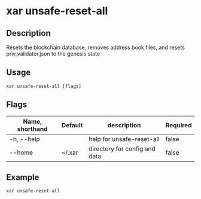 # xar unsafe-reset-all

## Description

Resets the blockchain database, removes address book files, and resets priv_validator.json to the genesis state

## Usage

```shell
xar unsafe-reset-all [flags]
```

## Flags

| Name, shorthand|Default     | description               | Required  |
| ---------- | ----------- | ------------------------- | -------- |
| -h, --help |             | help for unsafe-reset-all| false  |
| --home     | ~/.xar | directory for config and data  | false    |

## Example

``` shell
xar unsafe-reset-all
```
